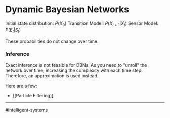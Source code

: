 # Dynamic Bayesian Networks

Initial state distribution: $P(X_{0})$
Transition Model: $P(X_{t+1}|X_{t})$
Sensor Model: $P(E_{t}|S_{t})$

These probabilities do not change over time.

### Inference
Exact inference is not feasible for DBNs. As you need to "unroll" the network over time, increasing the complexity with each time step. Therefore, an approximation is used instead.

Here are a few:
- [[Particle Filtering]]


---
#intelligent-systems